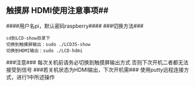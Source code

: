 ## 触摸屏 HDMI使用注意事项##
####用户名pi，默认密码raspberry####
###切换方法###

	cd到LCD-show目录下
	切换到触摸屏输出：sudo ./LCD35-show
	切换到HDMI输出：sudo ./LCD-hdmi

###注意###
     每次关机前请务必切换到触摸屏输出方式
     否则下次开机二者都无法接受到信号
###若关机状态为HDMI输出，下次开机需###
     使用putty远程连接方式，进行1中所述操作
